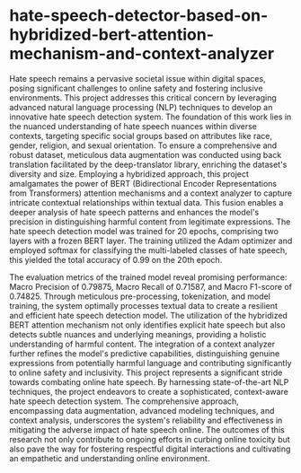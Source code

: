 # hate-speech-detector-based-on-hybridized-bert-attention-mechanism-and-context-analyzer

Hate speech remains a pervasive societal issue within digital spaces, posing significant challenges to online safety and fostering inclusive environments. This project addresses this critical concern by leveraging advanced natural language processing (NLP) techniques to develop an innovative hate speech detection system. The foundation of this work lies in the nuanced understanding of hate speech nuances within diverse contexts, targeting specific social groups based on attributes like race, gender, religion, and sexual orientation. To ensure a comprehensive and robust dataset, meticulous data augmentation was conducted using back translation facilitated by the deep-translator library, enriching the dataset's diversity and size.
Employing a hybridized approach, this project amalgamates the power of BERT (Bidirectional Encoder Representations from Transformers) attention mechanisms and a context analyzer to capture intricate contextual relationships within textual data. This fusion enables a deeper analysis of hate speech patterns and enhances the model's precision in distinguishing harmful content from legitimate expressions. The hate speech detection model was trained for 20 epochs, comprising two layers with a frozen BERT layer. The training utilized the Adam optimizer and employed softmax for classifying the multi-labeled classes of hate speech, this yielded the total accuracy of 0.99 on the 20th epoch.

The evaluation metrics of the trained model reveal promising performance: Macro Precision of 0.79875, Macro Recall of 0.71587, and Macro F1-score of 0.74825. Through meticulous pre-processing, tokenization, and model training, the system optimally processes textual data to create a resilient and efficient hate speech detection model. The utilization of the hybridized BERT attention mechanism not only identifies explicit hate speech but also detects subtle nuances and underlying meanings, providing a holistic understanding of harmful content. The integration of a context analyzer further refines the model's predictive capabilities, distinguishing genuine expressions from potentially harmful language and contributing significantly to online safety and inclusivity.
This project represents a significant stride towards combating online hate speech. By harnessing state-of-the-art NLP techniques, the project endeavors to create a sophisticated, context-aware hate speech detection system. The comprehensive approach, encompassing data augmentation, advanced modeling techniques, and context analysis, underscores the system's reliability and effectiveness in mitigating the adverse impact of hate speech online. The outcomes of this research not only contribute to ongoing efforts in curbing online toxicity but also pave the way for fostering respectful digital interactions and cultivating an empathetic and understanding online environment.

